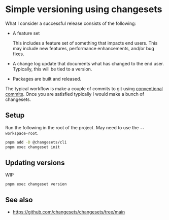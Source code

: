 # Simple versioning using changesets

What I consider a successful release consists of the following:

- A feature set

  This includes a feature set of something that impacts end users. This may include new features, performance enhancements, and/or bug fixes.

- A change log update that documents what has changed to the end user. Typically, this will be tied to a version.

- Packages are built and released.

The typical workflow is make a couple of commits to git using [conventional commits](https://www.conventionalcommits.org/en/v1.0.0/). Once you are satisfied typically I would make a bunch of changesets.

## Setup

Run the following in the root of the project. May need to use the `--workspace-root`.

```bash
pnpm add -D @changesets/cli
pnpm exec changeset init
```

## Updating versions

WIP

```
pnpm exec changeset version
```

## See also

- https://github.com/changesets/changesets/tree/main